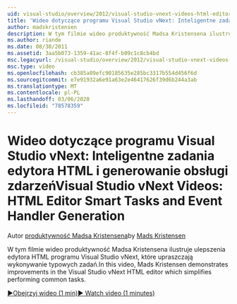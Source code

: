 ```yaml
---
uid: visual-studio/overview/2012/visual-studio-vnext-videos-html-editor-smart-tasks-and-event-handler-generation
title: 'Wideo dotyczące programu Visual Studio vNext: Inteligentne zadania edytora HTML i generowanie obsługi zdarzeń | Microsoft Docs'
author: madskristensen
description: W tym filmie wideo produktywność Madsa Kristensena ilustruje ulepszenia edytora HTML programu Visual Studio vNext, które upraszczają wykonywanie typowych zadań.
ms.author: riande
ms.date: 08/30/2011
ms.assetid: 3aa5b073-1359-41ac-8f4f-b09c1c8cb4bd
msc.legacyurl: /visual-studio/overview/2012/visual-studio-vnext-videos-html-editor-smart-tasks-and-event-handler-generation
msc.type: video
ms.openlocfilehash: cb385a89efc90185635e285bc3317b554d456f6d
ms.sourcegitcommit: e7e91932a6e91a63e2e46417626f39d6b244a3ab
ms.translationtype: MT
ms.contentlocale: pl-PL
ms.lasthandoff: 03/06/2020
ms.locfileid: "78578359"
---
```

# <a name="visual-studio-vnext-videos-html-editor-smart-tasks-and-event-handler-generation"></a><span data-ttu-id="68cf6-103">Wideo dotyczące programu Visual Studio vNext: Inteligentne zadania edytora HTML i generowanie obsługi zdarzeń</span><span class="sxs-lookup"><span data-stu-id="68cf6-103">Visual Studio vNext Videos: HTML Editor Smart Tasks and Event Handler Generation</span></span>

<span data-ttu-id="68cf6-104">Autor [produktywność Madsa Kristensena](https://github.com/madskristensen)</span><span class="sxs-lookup"><span data-stu-id="68cf6-104">by [Mads Kristensen](https://github.com/madskristensen)</span></span>

<span data-ttu-id="68cf6-105">W tym filmie wideo produktywność Madsa Kristensena ilustruje ulepszenia edytora HTML programu Visual Studio vNext, które upraszczają wykonywanie typowych zadań.</span><span class="sxs-lookup"><span data-stu-id="68cf6-105">In this video, Mads Kristensen demonstrates improvements in the Visual Studio vNext HTML editor which simplifies performing common tasks.</span></span>

[<span data-ttu-id="68cf6-106">&#9654;Obejrzyj wideo (1 min)</span><span class="sxs-lookup"><span data-stu-id="68cf6-106">&#9654; Watch video (1 minutes)</span></span>](https://channel9.msdn.com/Blogs/ASP-NET-Site-Videos/visual-studio-vnext-videos-html-editor-smart-tasks-and-event-handler-generation)

